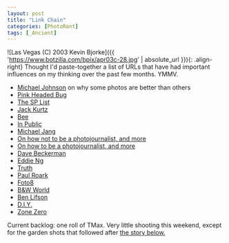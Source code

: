 ```yaml
---
layout: post
title: "Link Chain"
categories: [PhotoRant]
tags: [_Ancient]
---
```



![Las Vegas (C) 2003 Kevin Bjorke]({{ 'https://www.botzilla.com/bpix/apr03c-28.jpg' | absolute_url }}){: .align-right}
Thought I'd paste-together a list of URLs that have had important influences on my thinking over the past few months. YMMV.

<ul>
<li><a href="http://www.luminous-landscape.com/tutorials/auteur.shtml">Michael Johnson</a> on why some photos are better than others</li>
<li><a href="http://www.pinkheadedbug.com/">Pink Headed Bug</a></li>
<li><a href="http://topica.com/lists/streetphoto/read">The SP List</a></li>
<li><a href="http://home.att.net/~jackkurtz/">Jack Kurtz</a></li>
<li><a href="http://www.beeflowers.com/">Bee</a></li>
<li><a href="http://www.in-public.com/">In Public</a></li>
<li><a href="http://www.michaeljang.com/">Michael Jang</a></li>
<li><a href="http://home.earthlink.net/~dhagaman/">On how not to be a photojournalist, and more</a></li>
<li><a href="http://digitaljournalist.org/issue0209/sa_index.htm">On how to be a photojournalist, and more</a></li>
<li><a href="http://www.davebeckerman.com/">Dave Beckerman</a></li>
<li><a href="http://www.walkeast.com/diary.php?did=7">Eddie Ng</a></li>
<li><a href="http://www.digitaltruth.com/">Truth</a></li>
<li><a href="http://home1.gte.net/res0a2zt/photos.html">Paul Roark</a></li>
<li><a href="http://www.foto8.com/">Foto8</a></li>
<li><a href="http://www.photogs.com/bwworld/bwresources.html">B&amp;W World</a></li>
<li><a href="http://www.benlifson.com/">Ben Lifson</a></li>
<li><a href="http://www.software-cinema.com/tinkertubes/">D.I.Y.</a></li>
<li><a href="http://www.zonezero.com/">Zone Zero</a></li>
</ul>

Current backlog: one roll of TMax. Very little shooting this weekend, except for the garden shots that followed after <a href="/blog/archives/000037.html">the story below.</a>
